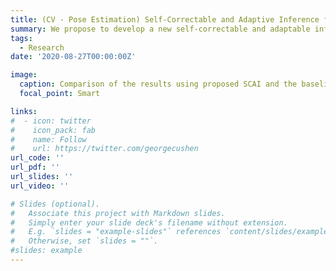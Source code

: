 ```yaml
---
title: (CV - Pose Estimation) Self-Correctable and Adaptive Inference for Generalizable Human Pose Estimation
summary: We propose to develop a new self-correctable and adaptable inference (SCAI) network to achieve the capability of prediction error characterization and correction, and increase the generalization performance in pose estimation task.
tags:
  - Research
date: '2020-08-27T00:00:00Z'

image:
  caption: Comparison of the results using proposed SCAI and the baseline.
  focal_point: Smart

links:
#  - icon: twitter
#    icon_pack: fab
#    name: Follow
#    url: https://twitter.com/georgecushen
url_code: ''
url_pdf: ''
url_slides: ''
url_video: ''

# Slides (optional).
#   Associate this project with Markdown slides.
#   Simply enter your slide deck's filename without extension.
#   E.g. `slides = "example-slides"` references `content/slides/example-slides.md`.
#   Otherwise, set `slides = ""`.
#slides: example
---
```




